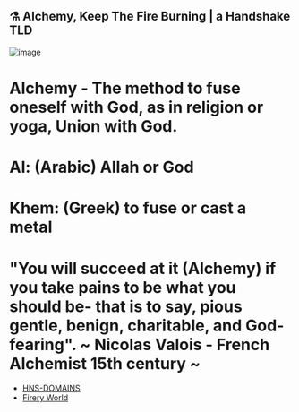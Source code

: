 ##  ⚗ Alchemy, Keep The Fire Burning | a Handshake TLD

[![image](https://user-images.githubusercontent.com/37987346/101999396-a37e4380-3caa-11eb-8cc6-e61fb53c7855.png)](http://shapereality.innerinetcompany.hns.to/)

# Alchemy - The method to fuse oneself with God, as in religion or yoga, Union with God. 
# Al: (Arabic) Allah or God
# Khem: (Greek) to fuse or cast a metal

# "You will succeed at it (Alchemy) if you take pains to be what you should be- that is to say, pious gentle, benign, charitable, and God-fearing". ~ Nicolas Valois - French Alchemist 15th century ~

- [HNS-DOMAINS](http://home.hns-domains/)
- [Firery World](http://agniyoga.org/ay_en/Fiery-World-I.php)
